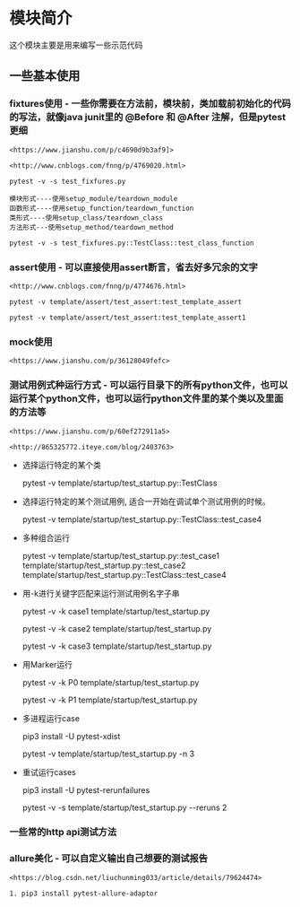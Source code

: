 # 模块简介

这个模块主要是用来编写一些示范代码

## 一些基本使用

### fixtures使用 - 一些你需要在方法前，模块前，类加载前初始化的代码的写法，就像java junit里的 @Before 和 @After 注解，但是pytest更细

    <https://www.jianshu.com/p/c4690d9b3af9]>

    <http://www.cnblogs.com/fnng/p/4769020.html>

    pytest -v -s test_fixfures.py

    模块形式----使用setup_module/teardown_module  
    函数形式----使用setup_function/teardown_function
    类形式----使用setup_class/teardown_class
    方法形式---使用setup_method/teardown_method

    pytest -v -s test_fixfures.py::TestClass::test_class_function

### assert使用 - 可以直接使用assert断言，省去好多冗余的文字

    <http://www.cnblogs.com/fnng/p/4774676.html>

    pytest -v template/assert/test_assert:test_template_assert

    pytest -v template/assert/test_assert:test_template_assert1

### mock使用

    <https://www.jianshu.com/p/36128049fefc>

### 测试用例式种运行方式 - 可以运行目录下的所有python文件，也可以运行某个python文件，也可以运行python文件里的某个类以及里面的方法等

    <https://www.jianshu.com/p/60ef272911a5>

    <http://865325772.iteye.com/blog/2403763>

* 选择运行特定的某个类

    pytest -v template/startup/test_startup.py::TestClass

* 选择运行特定的某个测试用例, 适合一开始在调试单个测试用例的时候。

    pytest -v template/startup/test_startup.py::TestClass::test_case4

* 多种组合运行

    pytest -v template/startup/test_startup.py::test_case1 template/startup/test_startup.py::test_case2 template/startup/test_startup.py::TestClass::test_case4

* 用-k进行关键字匹配来运行测试用例名字子串

    pytest -v -k case1 template/startup/test_startup.py

    pytest -v -k case2 template/startup/test_startup.py

    pytest -v -k case3 template/startup/test_startup.py

* 用Marker运行

    pytest -v -k P0 template/startup/test_startup.py

    pytest -v -k P1 template/startup/test_startup.py

* 多进程运行case

    pip3 install -U pytest-xdist

    pytest -v template/startup/test_startup.py -n 3

* 重试运行cases

    pip3 install -U pytest-rerunfailures

    pytest -v -s template/startup/test_startup.py --reruns 2

### 一些常的http api测试方法

### allure美化 - 可以自定义输出自己想要的测试报告

    <https://blog.csdn.net/liuchunming033/article/details/79624474>

    1. pip3 install pytest-allure-adaptor